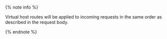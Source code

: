 {% note info %}

Virtual host routes will be applied to incoming requests in the same order as described in the request body.

{% endnote %}